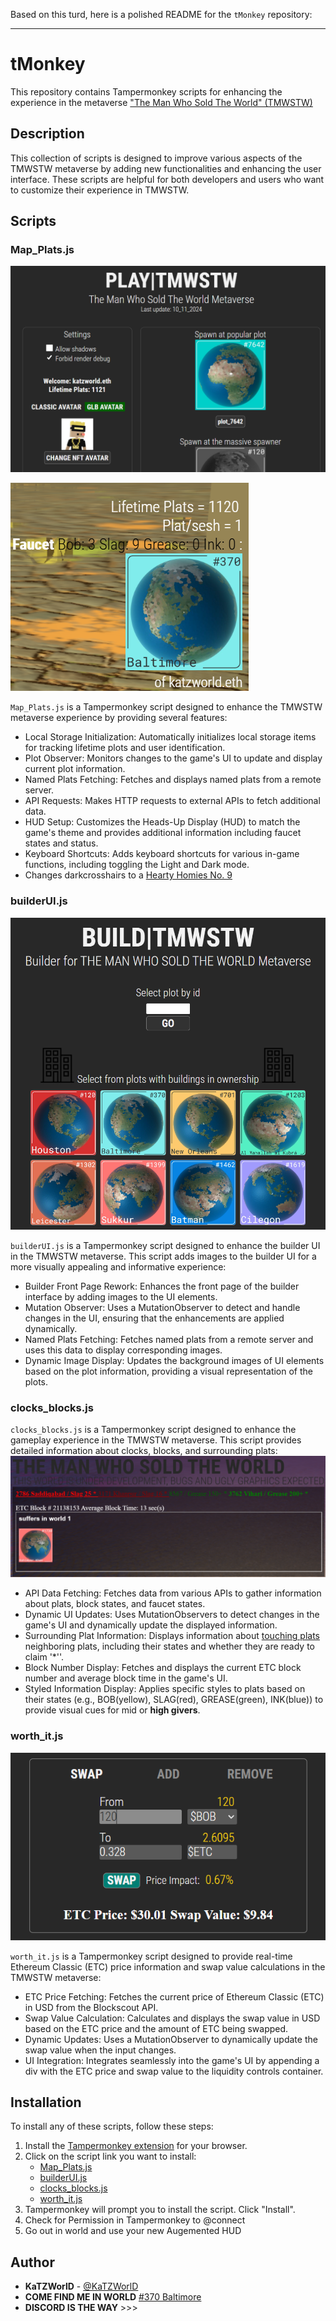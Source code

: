 
Based on this turd, here is a polished README for the `tMonkey` repository:

---

# tMonkey

This repository contains Tampermonkey scripts for enhancing the experience in the metaverse ["The Man Who Sold The World" (TMWSTW)](https://tmwstw.io/)

## Description

This collection of scripts is designed to improve various aspects of the TMWSTW metaverse by adding new functionalities and enhancing the user interface. These scripts are helpful for both developers and users who want to customize their experience in TMWSTW.

## Scripts

### Map_Plats.js

![front page rework](frontpage.png)

![global location and faucet information](map.png)

`Map_Plats.js` is a Tampermonkey script designed to enhance the TMWSTW metaverse experience by providing several features:

- Local Storage Initialization: Automatically initializes local storage items for tracking lifetime plots and user identification.
- Plot Observer: Monitors changes to the game's UI to update and display current plot information.
- Named Plats Fetching: Fetches and displays named plats from a remote server.
- API Requests: Makes HTTP requests to external APIs to fetch additional data.
- HUD Setup: Customizes the Heads-Up Display (HUD) to match the game's theme and provides additional information including faucet states and status.
- Keyboard Shortcuts: Adds keyboard shortcuts for various in-game functions, including toggling the Light and Dark mode.
- Changes darkcrosshairs to a  [Hearty Homies No. 9](https://opensea.io/assets/ethereum/0x495f947276749ce646f68ac8c248420045cb7b5e/17600979945986507276138947830454478538868967347557356188557200697473275789313)

### builderUI.js

![Builder UI](builder.png)

`builderUI.js` is a Tampermonkey script designed to enhance the builder UI in the TMWSTW metaverse. This script adds images to the builder UI for a more visually appealing and informative experience:

- Builder Front Page Rework: Enhances the front page of the builder interface by adding images to the UI elements.
- Mutation Observer: Uses a MutationObserver to detect and handle changes in the UI, ensuring that the enhancements are applied dynamically.
- Named Plats Fetching: Fetches named plats from a remote server and uses this data to display corresponding images.
- Dynamic Image Display: Updates the background images of UI elements based on the plot information, providing a visual representation of the plots.

### clocks_blocks.js

`clocks_blocks.js` is a Tampermonkey script designed to enhance the gameplay experience in the TMWSTW metaverse. This script provides detailed information about clocks, blocks, and surrounding plats:
![Clocks and block timer](clockblock.png)

- API Data Fetching: Fetches data from various APIs to gather information about plats, block states, and faucet states.
- Dynamic UI Updates: Uses MutationObservers to detect changes in the game's UI and dynamically update the displayed information.
- Surrounding Plat Information: Displays information about <ins>touching plats</ins> neighboring plats, including their states and whether they are ready to claim '*''.
- Block Number Display: Fetches and displays the current ETC block number and average block time in the game's UI.
- Styled Information Display: Applies specific styles to plats based on their states (e.g., BOB(yellow), SLAG(red), GREASE(green), INK(blue)) to provide visual cues for mid or **high givers**.

### worth_it.js

![worth it image](worth%20it.png)

`worth_it.js` is a Tampermonkey script designed to provide real-time Ethereum Classic (ETC) price information and swap value calculations in the TMWSTW metaverse:

- ETC Price Fetching: Fetches the current price of Ethereum Classic (ETC) in USD from the Blockscout API.
- Swap Value Calculation: Calculates and displays the swap value in USD based on the ETC price and the amount of ETC being swapped.
- Dynamic Updates: Uses a MutationObserver to dynamically update the swap value when the input changes.
- UI Integration: Integrates seamlessly into the game's UI by appending a div with the ETC price and swap value to the liquidity controls container.

## Installation

To install any of these scripts, follow these steps:

1. Install the [Tampermonkey extension](https://www.tampermonkey.net/) for your browser.
2. Click on the script link you want to install:
   - [Map_Plats.js](https://raw.githubusercontent.com/katzworld/tMonkey/main/Map_Plats.js)
   - [builderUI.js](https://raw.githubusercontent.com/katzworld/tMonkey/main/builderUI.js)
   - [clocks_blocks.js](https://raw.githubusercontent.com/katzworld/tMonkey/main/clocks_blocks.js)
   - [worth_it.js](https://raw.githubusercontent.com/katzworld/tMonkey/main/worth_it.js)
3. Tampermonkey will prompt you to install the script. Click "Install".
4. Check for Permission in Tampermonkey to @connect
5. Go out in world and use your new Augemented HUD

## Author

- **KaTZWorlD** - [@KaTZWorlD](https://github.com/katzworld)
- **COME FIND ME IN WORLD** [#370 Baltimore](https://play.tmwstw.io/?plot=370)
- **DISCORD IS THE WAY** >>>
